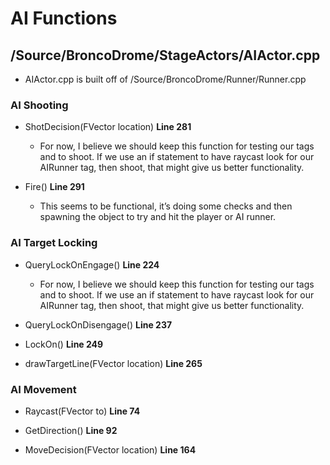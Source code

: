 # AI Functions

## /Source/BroncoDrome/StageActors/AIActor.cpp

* AIActor.cpp is built off of /Source/BroncoDrome/Runner/Runner.cpp

### AI Shooting

* ShotDecision(FVector location) **Line 281**
    * For now, I believe we should keep this function for testing our tags and to shoot. If we use an if statement to have raycast look for our AIRunner tag, then shoot, that might give us better functionality.

* Fire() **Line 291**
    * This seems to be functional, it’s doing some checks and then spawning the object to try and hit the player or AI runner.

### AI Target Locking

* QueryLockOnEngage() **Line 224**
    * For now, I believe we should keep this function for testing our tags and to shoot. If we use an if statement to have raycast look for our AIRunner tag, then shoot, that might give us better functionality.

* QueryLockOnDisengage() **Line 237**

* LockOn() **Line 249**

* drawTargetLine(FVector location) **Line 265**

###  AI Movement

* Raycast(FVector to) **Line 74**

* GetDirection() **Line 92**

* MoveDecision(FVector location) **Line 164**
